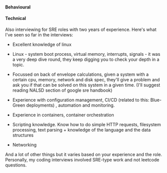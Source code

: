 
#### Behavioural



#### Technical

Also interviewing for SRE roles with two years of experience. Here's what I've seen so far in the interviews:

- Excellent knowledge of linux
- Linux - system boot process, virtual memory, interrupts, signals - it was a very deep dive round, they keep digging you to check your depth in a topic.
- Focussed on back of envelope calculations, given a system with a certain cpu, memory, network and disk spec, they'll give a problem and ask you if that can be solved on this system in a given time. (I'll suggest reading NALSD section of google sre handbook)
    
- Experience with configuration management, CI/CD (related to this: Blue-Green deployments) , automation and monitoring.
    
- Experience in containers, container orchestration
    
- Scripting knowledge. Know how to do simple HTTP requests, filesystem processing, text parsing + knowledge of the language and the data structures
    
- Networking
    

And a lot of other things but it varies based on your experience and the role. Personally, my coding interviews involved SRE-type work and not leetcode questions.